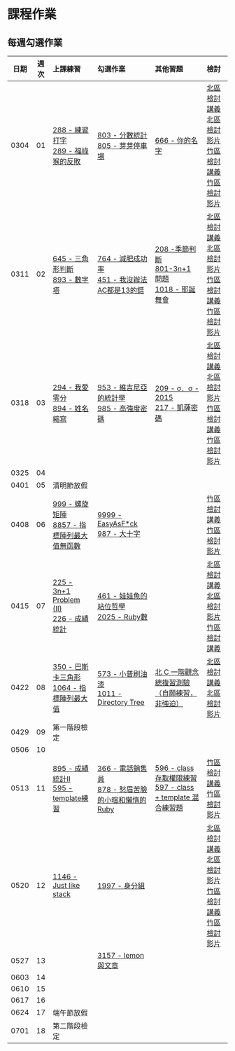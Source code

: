# 課程作業

## 每週勾選作業

| 日期 | 週次 | 上課練習                                               | 勾選作業                                                         | 其他習題 | 檢討                             |
| :--: | :--: | :----------------------------------------------------- | :--------------------------------------------------------------- | :------- | :------------------------------- |
| 0304 |  01  | [288 - 練習打字][neoj-288]<br>[289 - 福祿猴的反敗][neoj-289] | [803 - 分數統計][neoj-803]<br>[805 - 芽芽停車場][neoj-805] | [666 - 你的名字][neoj-666]         |  [北區檢討講義][tp-review-w1-slide] [北區檢討影片][tp-review-w1-video]<br>[竹區檢討講義][hc-review-w1-slide] [竹區檢討影片][hc-review-w1-video]   |
| 0311 |  02  | [645 - 三角形判斷][neoj-645]<br>[893 - 數字塔][neoj-893]     | [764 - 減肥成功率][neoj-764]<br>[451 - 我沒辦法AC都是13的錯][neoj-451] |  [208 -季節判斷][neoj-208]<br>[801-3n+1 問題][neoj-801]<br>[1018 - 耶誕舞會][neoj-1018] | [北區檢討講義][tp-review-w2-slide] [北區檢討影片][tp-review-w2-video] <br> [竹區檢討講義][hc-review-w2-slide]  [竹區檢討影片][hc-review-w2-video]    |
| 0318 |  03  | [294 - 我愛零分][neoj-294]<br>[894 - 姓名縮寫][neoj-894] | [953 - 維吉尼亞的統計學][neoj-953]<br>[985 - 高強度密碼][neoj-985] | [209 - σ．σ - 2015][neoj-209]<br>[217 - 凱薩密碼][neoj-217] |  [北區檢討講義][tp-review-w3-slide]  [北區檢討影片][tp-review-w3-video]  <br> [竹區檢討講義][hc-review-w3-slide]  [竹區檢討影片][hc-review-w3-video]  |
| 0325 |  04  |       |          |          |      |
| 0401 |  05  |   清明節放假    |          |          |      |
| 0408 |  06  |    [999 - 螺旋矩陣][neoj-999]<br>[8857 - 指標陣列最大值無函數][neoj-8857]   |     [9999 - EasyAsF\*ck][neoj-9999]<br>[987 - 大十字][neoj-987] |          |   [竹區檢討講義][hc-review-w6-slide]  [竹區檢討影片][hc-review-w6-video]   |
| 0415 |  07  |  [225 - 3n+1 Problem (II)][neoj-225]<br>[226 - 成績統計][neoj-226]     | [461 - 娃娃魚的站位哲學][neoj-461]<br>[2025 - Ruby數][neoj-2025]         |          |  [北區檢討講義][tp-review-w7-slide] [北區檢討影片][tp-review-w7-video]<br> [竹區檢討講義][hc-review-w7-slide]    |
| 0422 |  08  | [350 - 巴斯卡三角形][neoj-350]<br>[1064 - 指標陣列最大值][neoj-1064] | [573 - 小普刷油漆][neoj-573]<br>[1011 - Directory Tree][neoj-1011] |     [北 C 一階觀念總複習測驗（自願練習，非強迫）][tp-concept-exam]     |  [北區檢討講義][tp-review-w8-slide] [北區檢討影片][tp-review-w8-video]    |
| 0429 |  09  |   第一階段檢定    |          |          |      |
| 0506 |  10  |       |          |          |      |
| 0513 |  11  | [895 - 成績統計II][neoj-895]<br>[595 - template練習][neoj-595] |   [366 - 電話銷售員][neoj-366] <br> [878 - 愁眉苦臉的小暄和懶惰的 Ruby][neoj-878]     | [596 - class存取權限練習][neoj-596]<br>[597 - class + template 混合練習題][neoj-597]         | [竹區檢討講義][hc-review-w11-slide] [竹區檢討影片][hc-review-w11-video]     |
| 0520 |  12  | [1146 - Just like stack][neoj-1146] |  [1997 - 身分組][neoj-1997]        |          |  [北區檢討講義][tp-review-w12-slide] [北區檢討影片][tp-review-w12-video] <br> [竹區檢討講義][hc-review-w12-slide] [竹區檢討影片][hc-review-w12-video]    |
| 0527 |  13  |       |    [3157 - lemon 與文章][neoj-3157]      |          |      |
| 0603 |  14  |       |          |          |      |
| 0610 |  15  |       |          |          |      |
| 0617 |  16  |       |          |          |      |
| 0624 |  17  |   端午節放假    |          |          |      |
| 0701 |  18  |   第二階段檢定    |          |          |      |

[hc-review-w1-slide]: https://hackmd.io/@XYFC128/r12XnrRCo
[hc-review-w1-video]: https://youtu.be/Xn-YAoKA1sI
[hc-review-w2-slide]: https://hackmd.io/@Ben1102/rycvihZl2
[hc-review-w2-video]: https://youtu.be/cSnJmtJ6uDM
[hc-review-w3-slide]: https://slides.com/rassss/deck-232e8c
[hc-review-w3-video]: https://drive.google.com/file/d/1HXwtwk3_Z68rPH5Hs48x90s4_NbPVNHG/view?usp=share_link
[hc-review-w6-slide]: https://hackmd.io/@SWTRVHQhQZKeXNuaJ-7FeQ/HJHS3fZfn
[hc-review-w6-video]: https://www.youtube.com/watch?v=CUdoSwmppdw
[hc-review-w7-slide]: https://hackmd.io/@gtcoding/ByG3r6xmh
[hc-review-w11-slide]: https://hackmd.io/@SWTRVHQhQZKeXNuaJ-7FeQ/SyPu9qQHh
[hc-review-w11-video]: https://www.youtube.com/watch?v=v4YnuV-XWVw
[hc-review-w12-slide]: https://yeh-yu-yang.github.io/Sprout2023/#/homework/w12
[hc-review-w12-video]: https://www.youtube.com/watch?v=kjqHVnVXEEs&feature=youtu.be

[tp-review-w1-slide]: https://drive.google.com/file/d/1JFUNkmVpmACOC3G41bfRtKFoemQJ7WP-/view?usp=sharing
[tp-review-w1-video]: https://youtu.be/w6yxwzDqHiE
[tp-review-w2-slide]: https://hackmd.io/@iceylemon157/HJdhZ5bg3#/
[tp-review-w2-video]: https://www.youtube.com/watch?v=LiAPzDb8cIs&ab_channel=sprout-tw
[tp-review-w3-slide]: https://slides.com/allen522019/20220326
[tp-review-w3-video]: https://youtu.be/heewNzPf4Pc
[tp-review-w7-slide]:https://drive.google.com/file/d/10yo3r4t9CgCl7s047S92X_aj0MqEjAFO/view?usp=share_link
[tp-review-w7-video]:https://youtu.be/QJeCm0F_wWott
[tp-review-w8-video]:https://youtu.be/IrFkgZN8MY4
[tp-review-w8-slide]:https://slides.com/cswagger/minimal
[tp-review-w12-slide]:https://docs.google.com/presentation/d/1q9gqPdadD0BoEmKoyC0PfX0b9D8PdjQm/edit?usp=sharing&ouid=109092361545280832047&rtpof=true&sd=true
[tp-review-w12-video]:https://youtu.be/sCQtXb2zDAQ
[neoj-803]: https://neoj.sprout.tw/problem/803/
[neoj-805]: https://neoj.sprout.tw/problem/805/
[neoj-289]: https://neoj.sprout.tw/problem/289/
[neoj-666]: https://neoj.sprout.tw/problem/666/
[neoj-288]: https://neoj.sprout.tw/problem/288/

[neoj-645]: https://neoj.sprout.tw/problem/645/
[neoj-208]: https://neoj.sprout.tw/problem/208/
[neoj-893]: https://neoj.sprout.tw/problem/893/
[neoj-801]: https://neoj.sprout.tw/problem/801/
[neoj-1018]: https://neoj.sprout.tw/problem/1018/
[neoj-764]: https://neoj.sprout.tw/problem/764/
[neoj-451]: https://neoj.sprout.tw/problem/451/
[neoj-953]: https://neoj.sprout.tw/problem/953/
[neoj-294]: https://neoj.sprout.tw/problem/294/
[neoj-209]: https://neoj.sprout.tw/problem/209/
[neoj-894]: https://neoj.sprout.tw/problem/894/
[neoj-217]: https://neoj.sprout.tw/problem/217/
[neoj-985]: https://neoj.sprout.tw/problem/985/

[neoj-999]: https://neoj.sprout.tw/problem/999/
[neoj-8857]: https://neoj.sprout.tw/problem/8857/
[neoj-9999]: https://neoj.sprout.tw/problem/9999/
[neoj-987]: https://neoj.sprout.tw/problem/987/

[neoj-225]: https://neoj.sprout.tw/problem/225/
[neoj-226]: https://neoj.sprout.tw/problem/226/
[neoj-2025]: https://neoj.sprout.tw/problem/2025/
[neoj-461]: https://neoj.sprout.tw/problem/461/

[neoj-350]: https://neoj.sprout.tw/problem/350/
[neoj-573]: https://neoj.sprout.tw/problem/573/
[neoj-1011]: https://neoj.sprout.tw/problem/1011/
[neoj-1064]: https://neoj.sprout.tw/problem/1064/

[tp-concept-exam]: https://forms.gle/866nWFnyLmjsC7wNA

[neoj-366]: https://neoj.sprout.tw/problem/366/
[neoj-595]: https://neoj.sprout.tw/problem/595/
[neoj-596]: https://neoj.sprout.tw/problem/596/
[neoj-597]: https://neoj.sprout.tw/problem/597/
[neoj-895]: https://neoj.sprout.tw/problem/895/
[neoj-878]: https://neoj.sprout.tw/problem/878/

[neoj-1146]: https://neoj.sprout.tw/problem/1146/
[neoj-1997]: https://neoj.sprout.tw/problem/1997/

[neoj-3157]: https://neoj.sprout.tw/problem/3157



